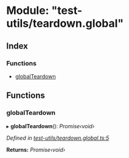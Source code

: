 # Module: "test-utils/teardown.global"

## Index

### Functions

* [globalTeardown](_test_utils_teardown_global_.md#globalteardown)

## Functions

###  globalTeardown

▸ **globalTeardown**(): *Promise‹void›*

*Defined in [test-utils/teardown.global.ts:5](https://github.com/celo-org/celo-monorepo/blob/master/packages/sdk/transactions-uri/src/test-utils/teardown.global.ts#L5)*

**Returns:** *Promise‹void›*
